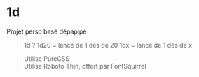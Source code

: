 # 1d
Projet perso basé dépapipé

> 1d ?
1d20 = lancé de 1 dés de 20
1dx = lancé de 1 dés de x

> Utilise PureCSS
<br> Utilise Roboto Thin, offert par FontSquirrel
